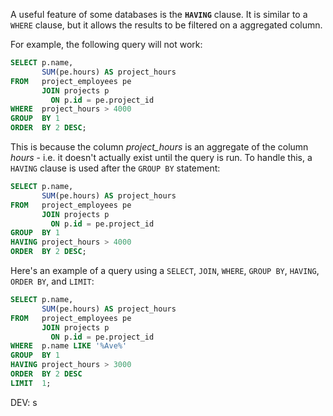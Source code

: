 A useful feature of some databases is the **`HAVING`** clause. It is similar to a `WHERE` clause, but it allows the results to be filtered on a aggregated column.

For example, the following query will not work:

```sql
SELECT p.name,
       SUM(pe.hours) AS project_hours
FROM   project_employees pe
       JOIN projects p
         ON p.id = pe.project_id
WHERE  project_hours > 4000
GROUP  BY 1
ORDER  BY 2 DESC; 
```

This is because the column _project_hours_ is an aggregate of the column *hours* - i.e. it doesn't actually exist until the query is run. To handle this, a `HAVING` clause is used after the `GROUP BY` statement:

```sql
SELECT p.name,
       SUM(pe.hours) AS project_hours
FROM   project_employees pe
       JOIN projects p
         ON p.id = pe.project_id
GROUP  BY 1
HAVING project_hours > 4000
ORDER  BY 2 DESC; 
```

Here's an example of a query using a `SELECT`, `JOIN`, `WHERE`, `GROUP BY`, `HAVING`, `ORDER BY`, and `LIMIT`:

```sql
SELECT p.name,
       SUM(pe.hours) AS project_hours
FROM   project_employees pe
       JOIN projects p
         ON p.id = pe.project_id
WHERE  p.name LIKE '%Ave%'
GROUP  BY 1
HAVING project_hours > 3000
ORDER  BY 2 DESC
LIMIT  1; 
```

DEV: s